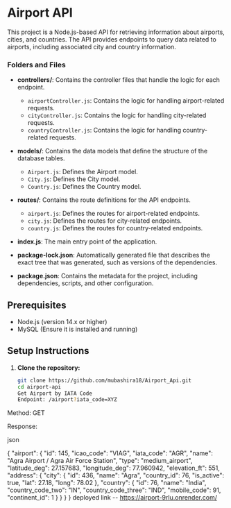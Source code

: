 # Airport API

This project is a Node.js-based API for retrieving information about airports, cities, and countries. The API provides endpoints to query data related to airports, including associated city and country information.

### Folders and Files

- **controllers/**: Contains the controller files that handle the logic for each endpoint.

  - `airportController.js`: Contains the logic for handling airport-related requests.
  - `cityController.js`: Contains the logic for handling city-related requests.
  - `countryController.js`: Contains the logic for handling country-related requests.

- **models/**: Contains the data models that define the structure of the database tables.

  - `Airport.js`: Defines the Airport model.
  - `City.js`: Defines the City model.
  - `Country.js`: Defines the Country model.

- **routes/**: Contains the route definitions for the API endpoints.

  - `airport.js`: Defines the routes for airport-related endpoints.
  - `city.js`: Defines the routes for city-related endpoints.
  - `country.js`: Defines the routes for country-related endpoints.

- **index.js**: The main entry point of the application.

- **package-lock.json**: Automatically generated file that describes the exact tree that was generated, such as versions of the dependencies.

- **package.json**: Contains the metadata for the project, including dependencies, scripts, and other configuration.

## Prerequisites

- Node.js (version 14.x or higher)
- MySQL (Ensure it is installed and running)

## Setup Instructions

1. **Clone the repository:**

   ```sh
   git clone https://github.com/mubashira18/Airport_Api.git
   cd airport-api
   Get Airport by IATA Code
   Endpoint: /airport?iata_code=XYZ
   ```

Method: GET

Response:

json

{
  "airport": {
    "id": 145,
    "icao_code": "VIAG",
    "iata_code": "AGR",
    "name": "Agra Airport / Agra Air Force Station",
    "type": "medium_airport",
    "latitude_deg": 27.157683,
    "longitude_deg": 77.960942,
    "elevation_ft": 551,
    "address": {
      "city": {
        "id": 436,
        "name": "Agra",
        "country_id": 76,
        "is_active": true,
        "lat": 27.18,
        "long": 78.02
      },
      "country": {
        "id": 76,
        "name": "India",
        "country_code_two": "IN",
        "country_code_three": "IND",
        "mobile_code": 91,
        "continent_id": 1
      }
    }
  }
}
deployed link --  https://airport-9rlu.onrender.com/
